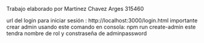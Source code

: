 Trabajo elaborado por Martinez Chavez Arges 315460

url del login para iniciar sesión : http://localhost:3000/login.html
importante crear admin usando este comando en consola: npm run create-admin
este tendra nombre de rol y constraseña de adminpassword
